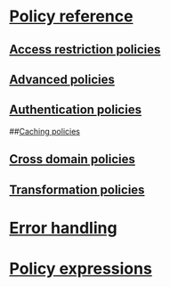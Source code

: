 # [Policy reference](APIManagementPolicyRef/API-Management-policies.md.md)
## [Access restriction policies](APIManagementPolicyRef/API-Management-access-restriction-policies.md)
## [Advanced policies](APIManagementPolicyRef/API-Management-advanced-policies.md)
## [Authentication policies](APIManagementPolicyRef/API-Management-authentication-policies.md)
##[Caching policies](APIManagementPolicyRef/API-Management-caching-policies.md)
## [Cross domain policies](APIManagementPolicyRef/API-Management-cross-domain-policies.md)
## [Transformation policies](APIManagementPolicyRef/API-Management-transformation-policies.md)
# [Error handling](APIManagementPolicyRef/Error-handling-in-API-Management-policies.md)
# [Policy expressions](APIManagementPolicyRef/API-Management-policy-expressions.md)



